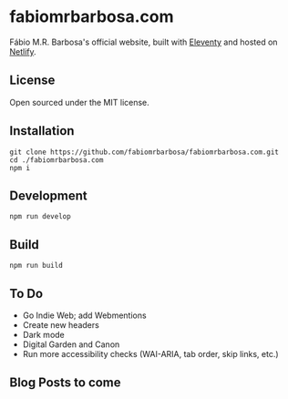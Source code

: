 # fabiomrbarbosa.com

Fábio M.R. Barbosa's official website, built with [Eleventy](https://github.com/11ty/eleventy) and hosted on [Netlify](https://netlify.com).

## License
Open sourced under the MIT license.

## Installation

```
git clone https://github.com/fabiomrbarbosa/fabiomrbarbosa.com.git
cd ./fabiomrbarbosa.com
npm i
```

## Development
`npm run develop`

## Build
`npm run build`

## To Do
- Go Indie Web; add Webmentions
- Create new headers
- Dark mode
- Digital Garden and Canon
- Run more accessibility checks (WAI-ARIA, tab order, skip links, etc.)

## Blog Posts to come
